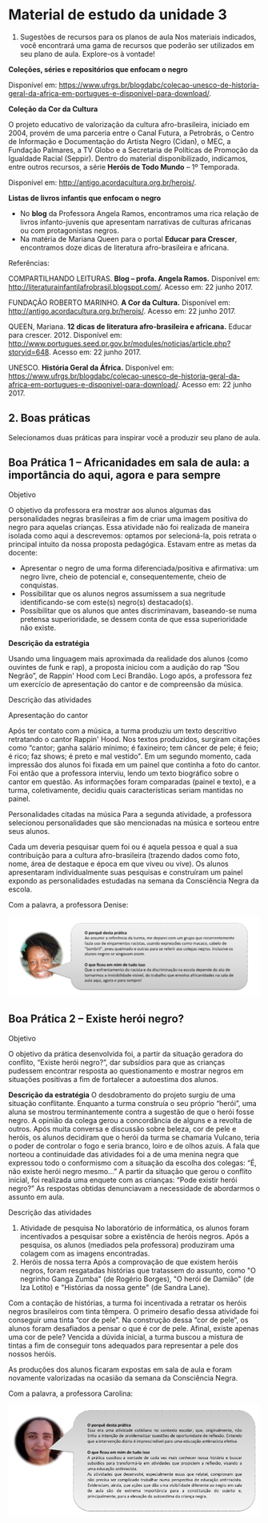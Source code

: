 # Material de estudo da unidade 3

1. Sugestões de recursos para os planos de aula
Nos materiais indicados, você encontrará uma gama de recursos que poderão ser utilizados em seu plano de aula. Explore-os à vontade!

**Coleções, séries e repositórios que enfocam o negro**

Disponível em: <https://www.ufrgs.br/blogdabc/colecao-unesco-de-historia-geral-da-africa-em-portugues-e-disponivel-para-download/>.

**Coleção da Cor da Cultura**

O projeto educativo de valorização da cultura afro-brasileira, iniciado em 2004, provém de uma parceria entre o Canal Futura, a Petrobrás, o Centro de Informação e Documentação do Artista Negro (Cidan), o MEC, a Fundação Palmares, a TV Globo e a Secretaria de Políticas de Promoção da Igualdade Racial (Seppir). Dentro do material disponibilizado, indicamos, entre outros recursos, a série **Heróis de Todo Mundo** – 1º Temporada.

Disponível em: <http://antigo.acordacultura.org.br/herois/>.

**Listas de livros infantis que enfocam o negro**

* No **blog** da Professora Angela Ramos, encontramos uma rica relação de livros infanto-juvenis que apresentam narrativas de culturas africanas ou com protagonistas negros.
* Na matéria de Mariana Queen para o portal **Educar para Crescer**, encontramos doze dicas de literatura afro-brasileira e africana.

Referências:

COMPARTILHANDO LEITURAS. **Blog – profa. Angela Ramos.** Disponível em: <http://literaturainfantilafrobrasil.blogspot.com/>. Acesso em: 22 junho 2017.

FUNDAÇÃO ROBERTO MARINHO. **A Cor da Cultura.** Disponível em: <http://antigo.acordacultura.org.br/herois/>. Acesso em: 22 junho 2017.

QUEEN, Mariana. **12 dicas de literatura afro-brasileira e africana.** Educar para crescer. 2012. Disponível em: <http://www.portugues.seed.pr.gov.br/modules/noticias/article.php?storyid=648>. Acesso em: 22 junho 2017.

UNESCO. **História Geral da África.** Disponível em: <https://www.ufrgs.br/blogdabc/colecao-unesco-de-historia-geral-da-africa-em-portugues-e-disponivel-para-download/>. Acesso em: 22 junho 2017.


## 2. Boas práticas

Selecionamos duas práticas para inspirar você a produzir seu plano de aula.

## Boa Prática 1 – Africanidades em sala de aula: a importância do aqui, agora e para sempre

Objetivo

O objetivo da professora era mostrar aos alunos algumas das personalidades negras brasileiras a fim de criar uma imagem positiva do negro para aquelas crianças. Essa atividade não foi realizada de maneira isolada como aqui a descrevemos: optamos por selecioná-la, pois retrata o principal intuito da nossa proposta pedagógica. Estavam entre as metas da docente:

* Apresentar o negro de uma forma diferenciada/positiva e afirmativa: um negro livre, cheio de potencial e, consequentemente, cheio de conquistas.
* Possibilitar que os alunos negros assumissem a sua negritude identificando-se com este(s) negro(s) destacado(s).
* Possibilitar que os alunos que antes discriminavam, baseando-se numa pretensa superioridade, se dessem conta de que essa superioridade não existe.

**Descrição da estratégia**

Usando uma linguagem mais aproximada da realidade dos alunos (como ouvintes de funk e rap), a proposta iniciou com a audição do rap “Sou Negrão”, de Rappin' Hood com Leci Brandão. Logo após, a professora fez um exercício de apresentação do cantor e de compreensão da música.

Descrição das atividades

Apresentação do cantor

Após ter contato com a música, a turma produziu um texto descritivo retratando o cantor Rappin' Hood. Nos textos produzidos, surgiram citações como “cantor; ganha salário mínimo; é faxineiro; tem câncer de pele; é feio; é rico; faz shows; é preto e mal vestido". Em um segundo momento, cada impressão dos alunos foi fixada em um painel que continha a foto do cantor. Foi então que a professora interviu, lendo um texto biográfico sobre o cantor em questão. As informações foram comparadas (painel e texto), e a turma, coletivamente, decidiu quais características seriam mantidas no painel.

Personalidades citadas na música
Para a segunda atividade, a professora selecionou personalidades que são mencionadas na música e sorteou entre seus alunos.

Cada um deveria pesquisar quem foi ou é aquela pessoa e qual a sua contribuição para a cultura afro-brasileira (trazendo dados como foto, nome, área de destaque e época em que viveu ou vive). Os alunos apresentaram individualmente suas pesquisas e construíram um painel expondo as personalidades estudadas na semana da Consciência Negra da escola.

Com a palavra, a professora Denise:

<img src="https://github.com/pamellabiotec/EPT/blob/master/Prof_Denise.png">

## Boa Prática 2 – Existe herói negro?

Objetivo

O objetivo da prática desenvolvida foi, a partir da situação geradora do conflito, “Existe herói negro?”, dar subsídios para que as crianças pudessem encontrar resposta ao questionamento e mostrar negros em situações positivas a fim de fortalecer a autoestima dos alunos.

**Descrição da estratégia**
O desdobramento do projeto surgiu de uma situação conflitante. Enquanto a turma construía o seu próprio “herói”, uma aluna se mostrou terminantemente contra a sugestão de que o herói fosse negro. A opinião da colega gerou a concordância de alguns e a revolta de outros. Após muita conversa e discussão sobre beleza, cor de pele e heróis, os alunos decidiram que o herói da turma se chamaria Vulcano, teria o poder de controlar o fogo e seria branco, loiro e de olhos azuis. A fala que norteou a continuidade das atividades foi a de uma menina negra que expressou todo o conformismo com a situação da escolha dos colegas: “É, não existe herói negro mesmo...” A partir da situação que gerou o conflito inicial, foi realizada uma enquete com as crianças: “Pode existir herói negro?” As respostas obtidas denunciavam a necessidade de abordarmos o assunto em aula.

Descrição das atividades
1. Atividade de pesquisa
No laboratório de informática, os alunos foram incentivados a pesquisar sobre a existência de heróis negros. Após a pesquisa, os alunos (mediados pela professora) produziram uma colagem com as imagens encontradas.
2. Heróis de nossa terra
Após a comprovação de que existem heróis negros, foram resgatadas histórias que tratassem do assunto, como "O negrinho Ganga Zumba" (de Rogério Borges), "O herói de Damião" (de Iza Lotito) e "Histórias da nossa gente" (de Sandra Lane).

Com a contação de histórias, a turma foi incentivada a retratar os heróis negros brasileiros com tinta têmpera. O primeiro desafio dessa atividade foi conseguir uma tinta “cor de pele”. Na construção dessa “cor de pele”, os alunos foram desafiados a pensar o que é cor de pele. Afinal, existe apenas uma cor de pele? Vencida a dúvida inicial, a turma buscou a mistura de tintas a fim de conseguir tons adequados para representar a pele dos nossos heróis.

As produções dos alunos ficaram expostas em sala de aula e foram novamente valorizadas na ocasião da semana da Consciência Negra.

Com a palavra, a professora Carolina:

<img src="https://github.com/pamellabiotec/EPT/blob/master/Prof_Carolina.png">